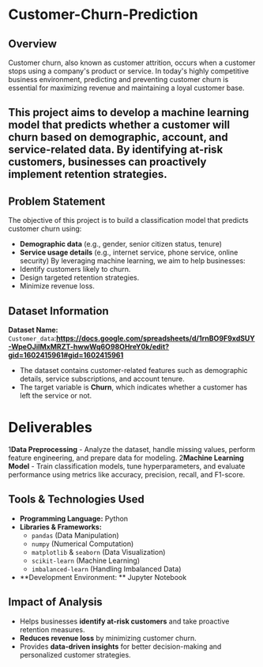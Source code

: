 # Customer-Churn-Prediction
## Overview
Customer churn, also known as customer attrition, occurs when a customer stops using a company's product or service. In today's highly competitive business environment, predicting and preventing customer churn is essential for maximizing revenue and maintaining a loyal customer base.

This project aims to develop a machine learning model that predicts whether a customer will churn based on demographic, account, and service-related data. By identifying at-risk customers, businesses can proactively implement retention strategies.
---
## Problem Statement
The objective of this project is to build a classification model that predicts customer churn using:
- **Demographic data** (e.g., gender, senior citizen status, tenure)
- **Service usage details** (e.g., internet service, phone service, online security)
By leveraging machine learning, we aim to help businesses:
- Identify customers likely to churn.
- Design targeted retention strategies.
- Minimize revenue loss.

##  Dataset Information
**Dataset Name:** `Customer_data`:**https://docs.google.com/spreadsheets/d/1rnBO9F9xdSUY-WpeOJilMxMRZT-hwwWq6O98OHreY0k/edit?gid=1602415961#gid=1602415961**

- The dataset contains customer-related features such as demographic details, service subscriptions, and account tenure.
- The target variable is **Churn**, which indicates whether a customer has left the service or not.

# Deliverables
1️**Data Preprocessing** - Analyze the dataset, handle missing values, perform feature engineering, and prepare data for modeling.
2️**Machine Learning Model** - Train classification models, tune hyperparameters, and evaluate performance using metrics like accuracy, precision, recall, and F1-score.

## Tools & Technologies Used
- **Programming Language:** Python
- **Libraries & Frameworks:**
  - `pandas` (Data Manipulation)
  - `numpy` (Numerical Computation)
  - `matplotlib` & `seaborn` (Data Visualization)
  - `scikit-learn` (Machine Learning)
  - `imbalanced-learn` (Handling Imbalanced Data)
- **Development Environment: ** Jupyter Notebook

## Impact of Analysis
- Helps businesses **identify at-risk customers** and take proactive retention measures.
- **Reduces revenue loss** by minimizing customer churn.
- Provides **data-driven insights** for better decision-making and personalized customer strategies.
